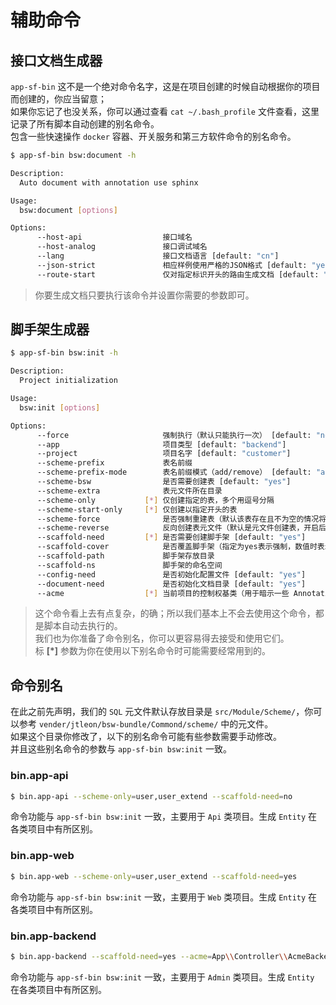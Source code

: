 
# 辅助命令

## 接口文档生成器

`app-sf-bin` 这不是一个绝对命令名字，这是在项目创建的时候自动根据你的项目而创建的，你应当留意；  
如果你忘记了也没关系，你可以通过查看 `cat ~/.bash_profile` 文件查看，这里记录了所有脚本自动创建的别名命令。  
包含一些快速操作 `docker` 容器、开关服务和第三方软件命令的别名命令。  

```bash
$ app-sf-bin bsw:document -h

Description:
  Auto document with annotation use sphinx

Usage:
  bsw:document [options]

Options:
      --host-api                  接口域名
      --host-analog               接口调试域名
      --lang                      接口文档语言 [default: "cn"]
      --json-strict               相应样例使用严格的JSON格式 [default: "yes"]
      --route-start               仅对指定标识开头的路由生成文档 [default: "api"]
```

> 你要生成文档只要执行该命令并设置你需要的参数即可。

## 脚手架生成器

```bash
$ app-sf-bin bsw:init -h

Description:
  Project initialization

Usage:
  bsw:init [options]

Options:
      --force                     强制执行（默认只能执行一次） [default: "no"]
      --app                       项目类型 [default: "backend"]
      --project                   项目名字 [default: "customer"]
      --scheme-prefix             表名前缀
      --scheme-prefix-mode        表名前缀模式（add/remove） [default: "add"]
      --scheme-bsw                是否需要创建表 [default: "yes"]
      --scheme-extra              表元文件所在目录
      --scheme-only           [*] 仅创建指定的表，多个用逗号分隔
      --scheme-start-only     [*] 仅创建以指定开头的表
      --scheme-force              是否强制重建表（默认该表存在且不为空的情况将忽略） [default: "no"]
      --scheme-reverse            反向创建表元文件（默认是元文件创建表，开启后功能类似备份表结构）
      --scaffold-need         [*] 是否需要创建脚手架 [default: "yes"]
      --scaffold-cover            是否覆盖脚手架（指定为yes表示强制，数值时表示如果已存在并行数小于该数时覆盖） [default: 12]
      --scaffold-path             脚手架存放目录
      --scaffold-ns               脚手架的命名空间
      --config-need               是否初始化配置文件 [default: "yes"]
      --document-need             是否初始化文档目录 [default: "yes"]
      --acme                  [*] 当前项目的控制权基类（用于暗示一些 Annotation）
```

> 这个命令看上去有点复杂，的确；所以我们基本上不会去使用这个命令，都是脚本自动去执行的。  
> 我们也为你准备了命令别名，你可以更容易得去接受和使用它们。  
> 标 **[*]** 参数为你在使用以下别名命令时可能需要经常用到的。  

## 命令别名

在此之前先声明，我们的 `SQL` 元文件默认存放目录是 `src/Module/Scheme/`，你可以参考 `vender/jtleon/bsw-bundle/Commond/scheme/` 中的元文件。  
如果这个目录你修改了，以下的别名命令可能有些参数需要手动修改。  
并且这些别名命令的参数与 `app-sf-bin bsw:init` 一致。
    
### bin.app-api

```bash
$ bin.app-api --scheme-only=user,user_extend --scaffold-need=no
```

命令功能与 `app-sf-bin bsw:init` 一致，主要用于 `Api` 类项目。生成 `Entity` 在各类项目中有所区别。

### bin.app-web

```bash
$ bin.app-web --scheme-only=user,user_extend --scaffold-need=yes
```

命令功能与 `app-sf-bin bsw:init` 一致，主要用于 `Web` 类项目。生成 `Entity` 在各类项目中有所区别。

### bin.app-backend

```bash
$ bin.app-backend --scaffold-need=yes --acme=App\\Controller\\AcmeBackendController
```

命令功能与 `app-sf-bin bsw:init` 一致，主要用于 `Admin` 类项目。生成 `Entity` 在各类项目中有所区别。

